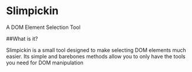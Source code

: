 # Slimpickin
A DOM Element Selection Tool

##What is it?

Slimpickin is a small tool designed to make selecting DOM elements much easier. Its simple and barebones methods allow you to only have the tools you need for DOM manipulation
